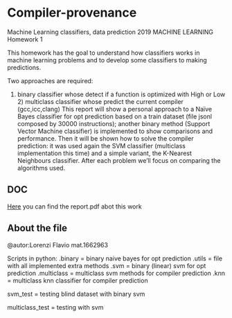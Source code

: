 # Compiler-provenance
Machine Learning classifiers, data prediction
2019
MACHINE LEARNING Homework 1

This homework has the goal to understand how classifiers works in machine learning problems and to develop some classifiers to making predictions.


Two approaches are required:


1) binary classifier whose detect if a function is optimized with High or Low 2) multiclass classifier whose predict the current compiler (gcc,icc,clang)
This report will show a ​personal approach to a Naïve Bayes classifier for opt prediction based on a train dataset (file jsonl composed by 30000 instructions); another binary method (​Support Vector Machine classifier​) is implemented to show comparisons and performance. Then it will be shown how to solve the compiler prediction: it was used again the ​SVM classifier (multiclass implementation this time) and a simple variant, the K-Nearest Neighbours classifier​.
After each problem we’ll focus on comparing the algorithms used.

## DOC
[Here](report.pdf) you can find the report.pdf abot this work



## About the file
@autor:Lorenzi Flavio mat.1662963

Scripts in python:
.binary = binary naive bayes for opt prediction
.utils = file with all implemented extra methods
.svm = binary (linear) svm for opt prediction
.multiclass = multiclass svm methods for compiler prediction
.knn = multiclass knn classifier for compiler prediction


svm_test = testing blind dataset with binary svm

multiclass_test = testing with svm
